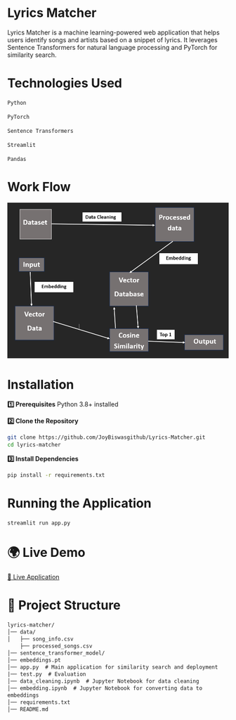 # **Lyrics Matcher**
Lyrics Matcher is a machine learning-powered web application that helps users identify songs and artists based on a snippet of lyrics. It leverages Sentence Transformers for natural language processing and PyTorch for similarity search.


# Technologies Used
```
Python 

PyTorch 

Sentence Transformers 

Streamlit 

Pandas
```

# Work Flow
![Work Flow](https://github.com/JoyBiswasgithub/Lyrics-Matcher/blob/main/Work%20Flow.png)

#  Installation

**1️⃣ Prerequisites** 
Python 3.8+ installed 


**2️⃣ Clone the Repository**
```bash
git clone https://github.com/JoyBiswasgithub/Lyrics-Matcher.git
cd lyrics-matcher
```

**3️⃣ Install Dependencies**
```bash
pip install -r requirements.txt
```

# Running the Application
```bash
streamlit run app.py
```


# 🌍 Live Demo

[🔗 Live Application](https://lyrics-matcher-app.streamlit.app/)


# 📂 Project Structure
```
lyrics-matcher/
│── data/
│   ├── song_info.csv
    ├── processed_songs.csv
│── sentence_transformer_model/
│── embeddings.pt
│── app.py  # Main application for similarity search and deployment
|── test.py  # Evaluation
│── data_cleaning.ipynb  # Jupyter Notebook for data cleaning
│── embedding.ipynb  # Jupyter Notebook for converting data to embeddings
│── requirements.txt
│── README.md
```
